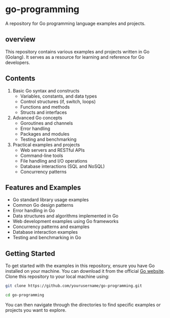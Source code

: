 # go-programming
A repository for Go programming language examples and projects.

## overview
This repository contains various examples and projects written in Go (Golang). It serves as a resource for learning and reference for Go developers.
## Contents
1. Basic Go syntax and constructs
   - Variables, constants, and data types
   - Control structures (if, switch, loops)
   - Functions and methods
   - Structs and interfaces
2. Advanced Go concepts
   - Goroutines and channels
   - Error handling
   - Packages and modules
   - Testing and benchmarking
3. Practical examples and projects
   - Web servers and RESTful APIs
   - Command-line tools
   - File handling and I/O operations
   - Database interactions (SQL and NoSQL)
   - Concurrency patterns
## Features and Examples
- Go standard library usage examples 
- Common Go design patterns
- Error handling in Go
- Data structures and algorithms implemented in Go
- Web development examples using Go frameworks
- Concurrency patterns and examples
- Database interaction examples
- Testing and benchmarking in Go
## Getting Started
To get started with the examples in this repository, ensure you have Go installed on your machine. You can download it from the official [Go website](https://golang.org/dl/).  
Clone this repository to your local machine using:
```bash
git clone https://github.com/yourusername/go-programming.git

cd go-programming
```
You can then navigate through the directories to find specific examples or projects you want to explore.